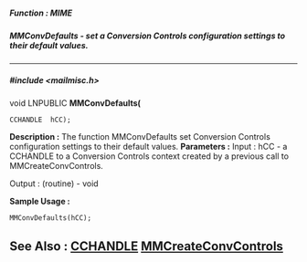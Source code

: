 ##### Function : MIME
##### MMConvDefaults - set a Conversion Controls configuration settings to their default values.
---
##### #include <mailmisc.h>
void LNPUBLIC **MMConvDefaults(**

	CCHANDLE  hCC);
**Description :**
The function MMConvDefaults set Conversion Controls configuration settings to 
their default values.
**Parameters :**
Input :
hCC  -   a CCHANDLE to a Conversion Controls context created by a previous call to MMCreateConvControls.

Output :
(routine)  -  void


**Sample Usage :**
```
MMConvDefaults(hCC);
```
**See Also :**
[CCHANDLE](D:/md_files/CCHANDLE.md)
[MMCreateConvControls](D:/md_files/MMCreateConvControls.md)
---
